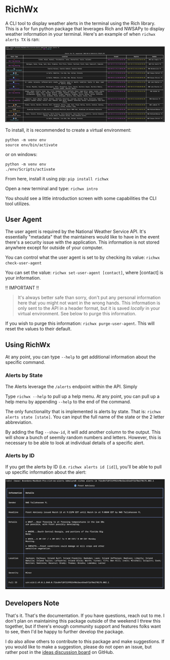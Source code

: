 # RichWx
A CLI tool to display weather alerts in the terminal using the Rich library. This is a for fun python package that leverages Rich and NWSAPy to display weather information in your terminal. Here's an example of when `richwx alerts TX` is ran:

![example alert](images/example_alerts.png)

To install, it is recommended to create a virtual environment:

```
python -m venv env
source env/bin/activate
```

or on windows:
```
python -m venv env
./env/Scripts/activate
```
From here, install it using pip: `pip install richwx`

Open a new terminal and type: `richwx intro`

You should see a little introduction screen with some capabilities the CLI tool utilizes.

## User Agent
The user agent is required by the National Weather Service API. It's essentially "metadata" that the maintainers would like to have in the event there's a security issue with the application. This information is not stored anywhere except for outside of your computer.

You can control what the user agent is set to by checking its value: `richwx check-user-agent`

You can set the value: `richwx set-user-agent [contact]`, where [contact] is your information.

!! IMPORTANT !!
> It's always better safe than sorry, don't put any personal information here that you might not want in the wrong hands. This information is only sent to the API in a header format, but it is saved _locally_ in your virtual environment. See below to purge this information.

If you wish to purge this information: `richwx purge-user-agent`. This will reset the values to their default.

## Using RichWx
At any point, you can type `--help` to get additional information about the specific command.

### Alerts by State
The Alerts leverage the `/alerts` endpoint within the API. Simply

Type ``richwx --help`` to pull up a help menu. At any point, you can pull up a help menu
by appending ``--help`` to the end of the command.

The only functionality that is implemented is alerts by state. That is: `richwx alerts state [state]`. You can input the full name of the state or the 2 letter abbreviation.

By adding the flag `--show-id`, it will add another column to the output. This will show a bunch of seemily random numbers and letters. However, this is necessary to be able to look at individual details of a specific alert.

### Alerts by ID
If you get the alerts by ID (i.e. `richwx alerts id [id]`), you'll be able to pull up specific information about the alert:

![example individual alert](images/individual_alert.png)

Developers Note
---------------
That's it. That's the documentation. If you have questions, reach out to me. I don't plan on maintaining this package outside of the weekend I threw this together, but if there's enough community support and features folks want to see, then I'd be happy to further develop the package.

I do also allow others to contribute to this package and make suggestions. If you would like to make a suggestion, please do not open an issue, but rather post in the [ideas discussion board](https://github.com/WxBDM/richwx/discussions/categories/ideas) on GitHub.


